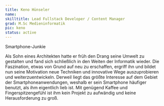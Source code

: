```yaml
---
title: Keno Hünseler
name:
skilltitle: Lead Fullstack Developer / Content Manager
grad: M.Sc Medieninformatik 
pic: keno
status: active
---
```


Smartphone-Junkie

Als Sohn eines Architekten hatte er früh den Drang seine Umwelt zu gestalten und fand sich schließlich in den Weiten der Informatik wieder. Die Faszination, etwas von Grund auf neu zu erschaffen, ergriff ihn und bildet nun seine Motivation neue Techniken und innovative Wege auszuprobieren und weiterzuentwickeln. Derweil liegt das größte Interesse auf dem Gebiet der Smartphoneanwendungen, weshalb er sein Smartphone häufiger benutzt, als ihm eigentlich lieb ist. Mit genügend Kaffee und Fingerspitzengefühl ist ihm kein Projekt zu aufwändig und keine Herausforderung zu groß.
